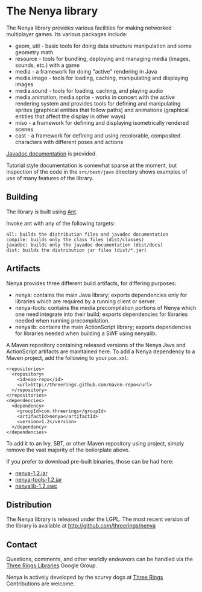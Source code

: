 The Nenya library
=================

The Nenya library provides various facilities for making networked multiplayer
games. Its various packages include:

* geom, util - basic tools for doing data structure manipulation and some
  geometry math
* resource - tools for bundling, deploying and managing media (images,
  sounds, etc.) with a game
* media - a framework for doing "active" rendering in Java
* media.image - tools for loading, caching, manipulating and displaying images
* media.sound - tools for loading, caching, and playing audio
* media.animation, media.sprite - works in concert with the active
  rendering system and provides tools for defining and manipulating
  sprites (graphical entities that follow paths) and animations
  (graphical entities that affect the display in other ways)
* miso - a framework for defining and displaying isometrically rendered scenes
* cast - a framework for defining and using recolorable, composited
  characters with different poses and actions

[Javadoc documentation](http://threerings.github.com/nenya/apidocs/) is provided.

Tutorial style documentation is somewhat sparse at the moment, but inspection
of the code in the `src/test/java` directory shows examples of use of many
features of the library.

Building
--------

The library is built using [Ant](http://ant.apache.org/).

Invoke ant with any of the following targets:

    all: builds the distribution files and javadoc documentation
    compile: builds only the class files (dist/classes)
    javadoc: builds only the javadoc documentation (dist/docs)
    dist: builds the distribution jar files (dist/*.jar)

Artifacts
---------

Nenya provides three different build artifacts, for differing purposes:

* nenya: contains the main Java library; exports dependencies only for
  libraries which are required by a running client or server.
* nenya-tools: contains the media precompilation portions of Nenya which one
  need integrate into their build; exports dependencies for libraries needed
  when running precompilation.
* nenyalib: contains the main ActionScript library; exports dependencies for
  libraries needed when building a SWF using nenyalib.

A Maven repository containing released versions of the Nenya Java and
ActionScript artifacts are maintained here. To add a Nenya dependency to a
Maven project, add the following to your `pom.xml`:

    <repositories>
      <repository>
        <id>ooo-repo</id>
        <url>http://threerings.github.com/maven-repo</url>
      </repository>
    </repositories>
    <dependencies>
      <dependency>
        <groupId>com.threerings</groupId>
        <artifactId>nenya</artifactId>
        <version>1.2</version>
      </dependency>
    </dependencies>

To add it to an Ivy, SBT, or other Maven repository using project, simply
remove the vast majority of the boilerplate above.

If you prefer to download pre-built binaries, those can be had here:

* [nenya-1.2.jar](http://threerings.github.com/maven-repo/com/threerings/nenya/1.2/nenya-1.2.jar)
* [nenya-tools-1.2.jar](http://threerings.github.com/maven-repo/com/threerings/nenya-tools/1.2/nenya-tools-1.2.jar)
* [nenyalib-1.2.swc](http://threerings.github.com/maven-repo/com/threerings/nenyalib/1.2/nenyalib-1.2.swc)

Distribution
------------

The Nenya library is released under the LGPL. The most recent version of the
library is available at http://github.com/threerings/nenya

Contact
-------

Questions, comments, and other worldly endeavors can be handled via the [Three
Rings Libraries](http://groups.google.com/group/ooo-libs) Google Group.

Nenya is actively developed by the scurvy dogs at
[Three Rings](http://www.threerings.net) Contributions are welcome.
